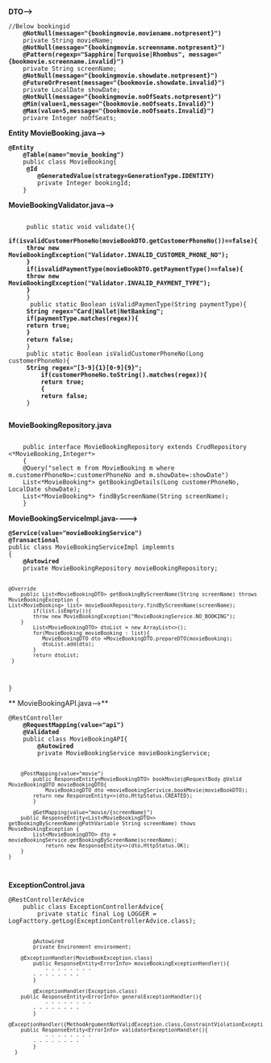 **DTO-->**
<p><code>//Below bookingid
	<b>@NotNull(message="{bookingmovie.moviename.notpresent}")</b>
	private String movieName;
	<b>@NotNull(message="{bookingmovie.screenname.notpresent}")
	@Pattern(regexp="Sapphire|Turquoise|Rhombus", message="{bookmovie.screenname.invalid}")</b>
	private String screenName;
	<b>@NotNull(message="{bookingmovie.showdate.notpresent}")
	@FutureOrPresent(message="{bookmovie.showdate.invalid}")</b>
	private LocalDate showDate;
	<b>@NotNull(message="{bookingmovie.noOfSeats.notpresent}")
	@Min(value=1,message="{bookmovie.noOfseats.Invalid}")
	@Max(value=5,message="{bookmovie.noOfseats.Invalid}")</b>
	privare Integer noOfSeats;
</code></p>

**Entity MovieBooking.java-->**
<p><code><b>@Entity
	@Table(name="movie_booking")</b>
	public class MovieBooking{
	<b>	@Id
		@GeneratedValue(strategy=GenerationType.IDENTITY)
	</b>    private Integer bookingId;
	}
</code></p>

**MovieBookingValidator.java-->**
 <p><code>
	 public static void validate(){
	 <b> if(isvalidCustomerPhoneNo(movieBookDTO.getCustomerPhoneNo())==false){
	 throw new MovieBookingException("Validator.INVALID_CUSTOMER_PHONE_NO");
	 }
	 if(isvalidPaymentType(movieBookDTO.getPaymentType()==false){
	 throw new MovieBookingException("Validator.INVALID_PAYMENT_TYPE");
	 }</b>
	 }
	  public static Boolean isValidPaymenType(String paymentType){
	 <b>String regex="Card|Wallet|NetBanking";
	 if(paymentType.matches(regex)){
	 return true;
	 }
	 return false;</b>
	 }
	 public static Boolean isValidCustomerPhoneNo(Long customerPhoneNo){
	 <b>String regex="[3-9]{1}[0-9]{9}";
		 if(customerPhoneNo.toString().matches(regex)){
		 return true;
		 {
		 return false;</b>
	 }
 </code></p>
 
**MovieBookingRepository.java**
<p><code>
	public interface MovieBookingRepository extends CrudRepository <*MovieBooking,Integer*>
	{
	@Query("select m from MovieBooking m where m.customerPhoneNo=:customerPhoneNo and m.showDate=:showDate")
	List<*MovieBooking*> getBookingDetails(Long customerPhoneNo, LocalDate showDate);
	List<*MovieBooking*> findByScreenName(String screenName);
	}
</code></p>
 
 **MovieBookingServiceImpl.java---->**

<p><code><b>@Service(value="movieBookingService")
@Transactional</b>
public class MovieBookingServiceImpl implemnts 
{
	<b>@Autowired</b>
	private MovieBookingRepository movieBookingRepository;
	
	@Override 
        public List<MovieBookingDTO> getBookingByScreenName(String screenName) throws MovieBookingException {
	List<MovieBooking> list= movieBookRepository.findByScreenName(screenName);
      		if(list.isEmpty()){
			throw new MovieBookingException("MovieBookingService.NO_BOOKING");
   		}
     		List<MovieBookingDTO> dtoList = new ArrayList<>();
       		for(MovieBooking movieBooking : list){
	           MovieBookingDTO dto =MovieBookingDTO.prepareDTO(movieBooking);
	           dtoList.add(dto);
	        }
	        return dtoList;
	 }
 
 
 }
 </code></p>

** MovieBookingAPI.java-->**
<p><code>@RestController
	<b>@RequestMapping(value="api")
	@Validated</b>
	public class MovieBookingAPI{
		<b>@Autowired</b>
		private MovieBookingService movieBookingService;

  		@PostMapping(value="movie")
    		public ResponseEntity<MovieBookingDTO> bookMovie(@RequestBody @Valid MovieBookingDTO movieBookingDTO{
      			MovieBookingDTO dto =movieBookingSerivice.bookMovie(movieBookDTO);
	 		return new ResponseEntity<>(dto,HttpStatus.CREATED);
    		}

      		@GetMapping(value="movie/{screenName}")
		public ResponseEntity<List<MovieBookingDTO>> getBookingByScreenName(@PathVariable String screenName) thows MovieBookingException {
  			List<MovieBookingDTO> dto = movieBookingService.getBookingByScreenName(screenName);
     			return new ResponseEntity<>(dto,HttpStatus.OK);
		}
  	}
</code></p>

**ExceptionControl.java**
<p><code>@RestControllerAdvice
	public class ExceptionControllerAdvice{
 		private static final Log LOGGER = LogFacttory.getLog(ExceptionControllerAdvice.class);

     		@Autowired
       		private Environment environment;

  		@ExceptionHandler(MovieBookException.class)
    		public ResponseEntity<ErrorInfo> movieBookingExceptionHandler(){
      			- - - - - - - -
	 		- - - - - - - -
    		}

      		@ExceptionHandler(Exception.class)
		public ResponseEntity<ErrorInfo> generalExceptionHandler(){
      			- - - - - - - -
	 		- - - - - - - -
    		}  
      		@ExceptionHandler({MethodArgumentNotValidException.class,ConstraintViolationException.class})
		public ResponseEntity<ErrorInfo> validatorExceptionHandler(){
      			- - - - - - - -
	 		- - - - - - - -
    		}  	
      }
</code></p>
